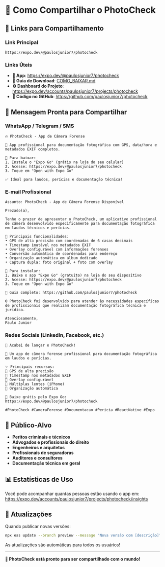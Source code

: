 # 📢 Como Compartilhar o PhotoCheck

## 🔗 Links para Compartilhamento

### **Link Principal**

```
https://expo.dev/@paulosjunior7/photocheck
```

### **Links Úteis**

- **📱 App**: https://expo.dev/@paulosjunior7/photocheck
- **📖 Guia de Download**: [COMO_BAIXAR.md](./COMO_BAIXAR.md)
- **⚙️ Dashboard do Projeto**: https://expo.dev/accounts/paulosjunior7/projects/photocheck
- **🐙 Código no GitHub**: https://github.com/paulosjunior7/photocheck

## 📱 Mensagem Pronta para Compartilhar

### **WhatsApp / Telegram / SMS**

```
🔥 PhotoCheck - App de Câmera Forense

📸 App profissional para documentação fotográfica com GPS, data/hora e metadados EXIF completos.

📱 Para baixar:
1. Instale o "Expo Go" (grátis na loja do seu celular)
2. Acesse: https://expo.dev/@paulosjunior7/photocheck
3. Toque em "Open with Expo Go"

✅ Ideal para laudos, perícias e documentação técnica!
```

### **E-mail Profissional**

```
Assunto: PhotoCheck - App de Câmera Forense Disponível

Prezado(a),

Tenho o prazer de apresentar o PhotoCheck, um aplicativo profissional de câmera desenvolvido especificamente para documentação fotográfica em laudos técnicos e perícias.

🔧 Principais funcionalidades:
• GPS de alta precisão com coordenadas de 6 casas decimais
• Timestamp imutável nos metadados EXIF
• Overlay configurável com informações forenses
• Conversão automática de coordenadas para endereço
• Organização automática em álbum dedicado
• Captura dupla: foto original + foto com overlay

📱 Para instalar:
1. Baixe o app "Expo Go" (gratuito) na loja do seu dispositivo
2. Acesse: https://expo.dev/@paulosjunior7/photocheck
3. Toque em "Open with Expo Go"

📖 Guia completo: https://github.com/paulosjunior7/photocheck

O PhotoCheck foi desenvolvido para atender às necessidades específicas de profissionais que realizam documentação fotográfica técnica e jurídica.

Atenciosamente,
Paulo Junior
```

### **Redes Sociais (LinkedIn, Facebook, etc.)**

```
🚀 Acabei de lançar o PhotoCheck!

📸 Um app de câmera forense profissional para documentação fotográfica em laudos e perícias.

✨ Principais recursos:
🔹 GPS de alta precisão
🔹 Timestamp nos metadados EXIF
🔹 Overlay configurável
🔹 Múltiplas lentes (iPhone)
🔹 Organização automática

📱 Baixe grátis pelo Expo Go:
https://expo.dev/@paulosjunior7/photocheck

#PhotoCheck #CameraForense #Documentacao #Pericia #ReactNative #Expo
```

## 🎯 Público-Alvo

- **Peritos criminais e técnicos**
- **Advogados e profissionais do direito**
- **Engenheiros e arquitetos**
- **Profissionais de seguradoras**
- **Auditores e consultores**
- **Documentação técnica em geral**

## 📊 Estatísticas de Uso

Você pode acompanhar quantas pessoas estão usando o app em:
https://expo.dev/accounts/paulosjunior7/projects/photocheck/insights

## 🔄 Atualizações

Quando publicar novas versões:

```bash
npx eas update --branch preview --message "Nova versão com [descrição]"
```

As atualizações são automáticas para todos os usuários!

---

**🎉 PhotoCheck está pronto para ser compartilhado com o mundo!**
